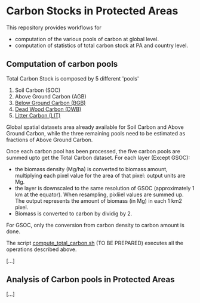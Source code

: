 # Carbon Stocks in Protected Areas

This repository provides workflows for 
-  computation of the various pools of carbon at global level. 
-  computation of statistics of total carbon stock at PA and country level.

## Computation of carbon pools

Total Carbon Stock is composed by 5 different 'pools'
1. Soil Carbon (SOC)
2. Above Ground Carbon (AGB)
3. [Below Ground Carbon (BGB)](/bgb_processing)
4. [Dead Wood Carbon (DWB)](/dwb_lit_processing)
5. [Litter Carbon (LIT)](/dwb_lit_processing)

Global spatial datasets area already available for Soil Carbon and Above Ground Carbon, while the three remaining pools need to be estimated as fractions of Above Ground Carbon.  

Once each carbon pool has been processed, the five carbon pools are summed upto get the Total Carbon dataset.
For each layer (Except GSOC):
- the biomass density (Mg/ha) is converted to biomass amount, multiplying each pixel value for the area of that pixel: output units are Mg.  
- the layer is downscaled to the same resolution of GSOC (approximately 1 km at the equator). When resampling, pixlììel values are summed up. The output represents the amount of biomass (in Mg) in each 1 km2 pixel.  
- Biomass is converted to carbon by dividig by 2.

For GSOC, only the conversion from carbon density to carbon amount is done.

The script [compute_total_carbon.sh](./compute_total_carbon.sh) (TO BE PREPARED) executes all the operations described above.

[...]


## Analysis of Carbon pools in Protected Areas

[...]


